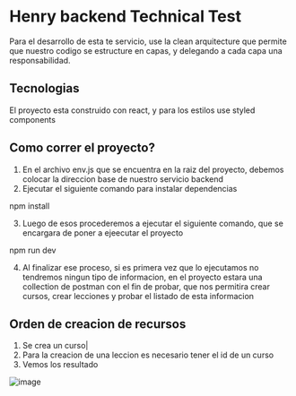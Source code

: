 
# Henry backend Technical Test

Para el desarrollo de esta te servicio, use la clean arquitecture que permite que nuestro codigo se estructure en capas, y delegando a cada capa una responsabilidad.

## Tecnologias

El proyecto esta construido con react, y para los estilos use styled components

## Como correr el proyecto?

1. En el archivo env.js que se encuentra en la raiz del proyecto, debemos colocar la direccion base de nuestro servicio backend
2. Ejecutar el siguiente comando para instalar dependencias

npm install

3. Luego de esos procederemos a ejecutar el siguiente comando, que se encargara de poner a ejeecutar el proyecto

npm run dev

4. Al finalizar ese proceso, si es primera vez que lo ejecutamos no tendremos ningun tipo de informacion, en el proyecto estara una collection de postman con el fin de probar, que nos permitira crear cursos, crear lecciones y probar el listado de esta informacion

## Orden de creacion de recursos

1. Se crea un curso|
2. Para la creacion de una leccion es necesario tener el id de un curso
3. Vemos los resultado

![image](https://user-images.githubusercontent.com/62846163/206929691-800374f6-64c2-44ee-a541-a32446787c54.png)
